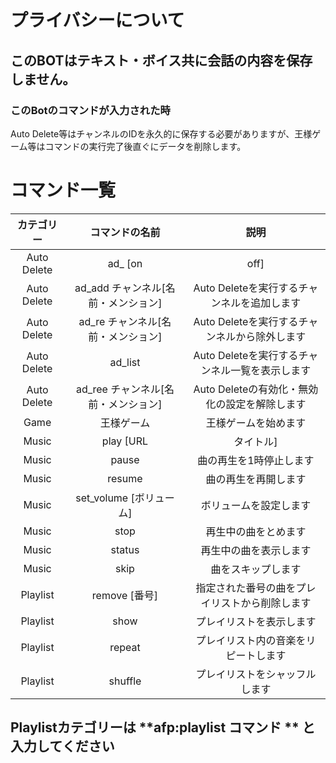 # プライバシーについて

## このBOTはテキスト・ボイス共に会話の内容を保存しません。

### このBotのコマンドが入力された時
Auto Delete等はチャンネルのIDを永久的に保存する必要がありますが、王様ゲーム等はコマンドの実行完了後直ぐにデータを削除します。

# コマンド一覧


|カテゴリー| コマンドの名前 | 説明|
|:-----------:|:-----------:|:--------:
|Auto Delete| ad_ [on | off]|Auto Deleteをオンにするかオフにするか |
|Auto Delete| ad_add チャンネル[名前・メンション]| Auto Deleteを実行するチャンネルを追加します |
|Auto Delete| ad_re チャンネル[名前・メンション] | Auto Deleteを実行するチャンネルから除外します |
|Auto Delete| ad_list     | Auto Deleteを実行するチャンネル一覧を表示します|
|Auto Delete| ad_ree チャンネル[名前・メンション] | Auto Deleteの有効化・無効化の設定を解除します|
|Game|    王様ゲーム    | 王様ゲームを始めます|
|Music|play [URL | タイトル]| 指定された音楽を再生します|
|Music|pause|曲の再生を1時停止します|
|Music|resume|曲の再生を再開します|
|Music|set_volume [ボリューム]|ボリュームを設定します|
|Music|stop|再生中の曲をとめます|
|Music|status|再生中の曲を表示します|
|Music|skip|曲をスキップします|
|Playlist|remove [番号]|指定された番号の曲をプレイリストから削除します|
|Playlist|show|プレイリストを表示します|
|Playlist|repeat|プレイリスト内の音楽をリピートします|
|Playlist|shuffle|プレイリストをシャッフルします|

## Playlistカテゴリーは **afp:playlist コマンド ** と入力してください